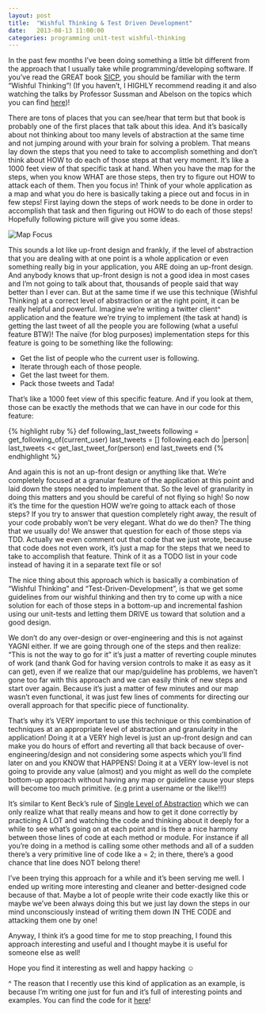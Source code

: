 ```yaml
---
layout: post
title:  "Wishful Thinking & Test Driven Development"
date:   2013-08-13 11:00:00
categories: programming unit-test wishful-thinking
---
```


In the past few months I’ve been doing something a little bit different from the approach that I usually take while programming/developing software. If you’ve read the GREAT book [SICP](http://www.amazon.com/Structure-Interpretation-Computer-Programs-Engineering/dp/0262510871/ref=sr_1_1?ie=UTF8&amp;qid=1379517612&amp;sr=8-1&amp;keywords=SICP+book), you should be familiar with the term “Wishful Thinking”! (If you haven’t, I HIGHLY recommend reading it and also watching the talks by Professor Sussman and Abelson on the topics which you can find [here](http://www.youtube.com/playlist?list=PLB63C06FAF154F047))!

There are tons of places that you can see/hear that term but that book is probably one of the first places that talk about this idea. And it’s basically about not thinking about too many levels of abstraction at the same time and not jumping around with your brain for solving a problem. That means lay down the steps that you need to take to accomplish something and don’t think about HOW to do each of those steps at that very moment. It’s like a 1000 feet view of that specific task at hand. When you have the map for the steps, when you know WHAT are those steps, then try to figure out HOW to attack each of them. Then you focus in! Think of your whole application as a map and what you do here is basically taking a piece out and focus in in few steps! First laying down the steps of work needs to be done in order to accomplish that task and then figuring out HOW to do each of those steps! Hopefully following picture will give you some ideas.

![Map Focus](https://dl.dropboxusercontent.com/u/100502983/wishful_thinking_pictures/map_focus_bubble_better.jpg)

This sounds a lot like up-front design and frankly, if the level of abstraction that you are dealing with at one point is a whole application or even something really big in your application, you ARE doing an up-front design. And anybody knows that up-front design is not a good idea in most cases and I’m not going to talk about that, thousands of people said that way better than I ever can. But at the same time if we use this technique (Wishful Thinking) at a correct level of abstraction or at the right point, it can be really helpful and powerful. Imagine we’re writing a twitter client^ application and the feature we’re trying to implement (the task at hand) is getting the last tweet of all the people you are following (what a useful feature BTW)! The naïve (for blog purposes) implementation steps for this feature is going to be something like the following:

  - Get the list of people who the current user is following.
  - Iterate through each of those people.
  - Get the last tweet for them.
  - Pack those tweets and Tada!

That’s like a 1000 feet view of this specific feature. And if you look at them, those can be exactly the methods that we can have in our code for this feature:

{% highlight ruby %}
 def following_last_tweets
   following = get_following_of(current_user)
   last_tweets = []
   following.each do |person|
   last_tweets &lt;&lt; get_last_tweet_for(person)
   end
   last_tweets
 end
{% endhighlight %}

And again this is not an up-front design or anything like that. We’re completely focused at a granular feature of the application at this point and laid down the steps needed to implement that. So the level of granularity in doing this matters and you should be careful of not flying so high! So now it’s the time for the question HOW we’re going to attack each of those steps? If you try to answer that question completely right away, the result of your code probably won’t be very elegant. What do we do then? The thing that we usually do! We answer that question for each of those steps via TDD. Actually we even comment out that code that we just wrote, because that code does not even work, it’s just a map for the steps that we need to take to accomplish that feature. Think of it as a TODO list in your code instead of having it in a separate text file or so!

The nice thing about this approach which is basically a combination of “Wishful Thinking” and “Test-Driven-Development”, is that we get some guidelines from our wishful thinking and then try to come up with a nice solution for each of those steps in a bottom-up and incremental fashion using our unit-tests and letting them DRIVE us toward that solution and a good design.

We don’t do any over-design or over-engineering and this is not against YAGNI either. If we are going through one of the steps and then realize: “This is not the way to go for it” it’s just a matter of reverting couple minutes of work (and thank God for having version controls to make it as easy as it can get), even if we realize that our map/guideline has problems, we haven’t gone too far with this approach and we can easily think of new steps and start over again. Because it’s just a matter of few minutes and our map wasn’t even functional, it was just few lines of comments for directing our overall approach for that specific piece of functionality.

That’s why it’s VERY important to use this technique or this combination of techniques at an appropriate level of abstraction and granularity in the application! Doing it at a VERY high level is just an up-front design and can make you do hours of effort and reverting all that back because of over-engineering/design and not considering some aspects which you’ll find later on and you KNOW that HAPPENS! Doing it at a VERY low-level is not going to provide any value (almost) and you might as well do the complete bottom-up approach without having any map or guideline cause your steps will become too much primitive. (e.g print a username or the like!!!)

It’s similar to Kent Beck’s rule of [Single Level of Abstraction](http://www.markhneedham.com/blog/2009/06/12/coding-single-level-of-abstraction-principle/) which we can only realize what that really means and how to get it done correctly by practicing A LOT and watching the code and thinking about it deeply for a while to see what’s going on at each point and is there a nice harmony between those lines of code at each method or module. For instance if all you’re doing in a method is calling some other methods and all of a sudden there’s a very primitive line of code like a = 2; in there, there’s a good chance that line does NOT belong there!

I’ve been trying this approach for a while and it’s been serving me well. I ended up writing more interesting and cleaner and better-designed code because of that. Maybe a lot of people write their code exactly like this or maybe we’ve been always doing this but we just lay down the steps in our mind unconsciously instead of writing them down IN THE CODE and attacking them one by one!

Anyway, I think it’s a good time for me to stop preaching, I found this approach interesting and useful and I thought maybe it is useful for someone else as well!

Hope you find it interesting as well and happy hacking ☺

^ The reason that I recently use this kind of application as an example, is because I’m writing one just for fun and it’s full of interesting points and examples. You can find the code for it [here](https://github.com/Sam-Serpoosh/twitter_client)!
